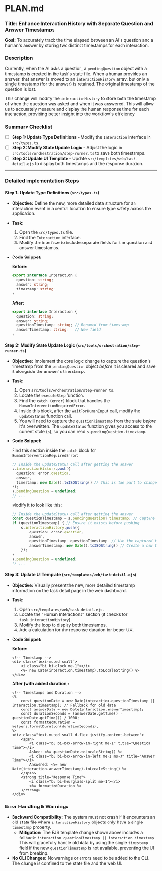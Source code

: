 
# PLAN.md

### **Title: Enhance Interaction History with Separate Question and Answer Timestamps**

**Goal:** To accurately track the time elapsed between an AI's question and a human's answer by storing two distinct timestamps for each interaction.

### **Description**

Currently, when the AI asks a question, a `pendingQuestion` object with a timestamp is created in the task's state file. When a human provides an answer, that answer is moved to an `interactionHistory` array, but only a single timestamp (for the answer) is retained. The original timestamp of the question is lost.

This change will modify the `interactionHistory` to store both the timestamp of when the question was asked and when it was answered. This will allow us to accurately measure and display the human response time for each interaction, providing better insight into the workflow's efficiency.

### **Summary Checklist**

-   [ ] **Step 1: Update Type Definitions** - Modify the `Interaction` interface in `src/types.ts`.
-   [ ] **Step 2: Modify State Update Logic** - Adjust the logic in `src/tools/orchestration/step-runner.ts` to save both timestamps.
-   [ ] **Step 3: Update UI Template** - Update `src/templates/web/task-detail.ejs` to display both timestamps and the response duration.

---

### **Detailed Implementation Steps**

#### **Step 1: Update Type Definitions (`src/types.ts`)**

*   **Objective:** Define the new, more detailed data structure for an interaction event in a central location to ensure type safety across the application.
*   **Task:**
    1.  Open the `src/types.ts` file.
    2.  Find the `Interaction` interface.
    3.  Modify the interface to include separate fields for the question and answer timestamps.

*   **Code Snippet:**

    **Before:**
    ```typescript
    export interface Interaction {
      question: string;
      answer: string;
      timestamp: string;
    }
    ```

    **After:**
    ```typescript
    export interface Interaction {
      question: string;
      answer: string;
      questionTimestamp: string; // Renamed from timestamp
      answerTimestamp: string;   // New field
    }
    ```

#### **Step 2: Modify State Update Logic (`src/tools/orchestration/step-runner.ts`)**

*   **Objective:** Implement the core logic change to capture the question's timestamp from the `pendingQuestion` object *before* it is cleared and save it alongside the answer's timestamp.
*   **Task:**
    1.  Open `src/tools/orchestration/step-runner.ts`.
    2.  Locate the `executeStep` function.
    3.  Find the `catch (error)` block that handles the `HumanInterventionRequiredError`.
    4.  Inside this block, after the `waitForHumanInput` call, modify the `updateStatus` function call.
    5.  You will need to capture the `questionTimestamp` from the state *before* it's overwritten. The `updateStatus` function gives you access to the current state (`s`), so you can read `s.pendingQuestion.timestamp`.

*   **Code Snippet:**

    Find this section inside the `catch` block for `HumanInterventionRequiredError`:
    ```typescript
    // Inside the updateStatus call after getting the answer
    s.interactionHistory.push({
      question: error.question,
      answer,
      timestamp: new Date().toISOString() // This is the part to change
    });
    s.pendingQuestion = undefined;
    // ...
    ```

    Modify it to look like this:
    ```typescript
    // Inside the updateStatus call after getting the answer
    const questionTimestamp = s.pendingQuestion?.timestamp; // Capture the question timestamp
    if (questionTimestamp) { // Ensure it exists before pushing
        s.interactionHistory.push({
            question: error.question,
            answer,
            questionTimestamp: questionTimestamp, // Use the captured timestamp
            answerTimestamp: new Date().toISOString() // Create a new timestamp for the answer
        });
    }
    s.pendingQuestion = undefined;
    // ...
    ```

#### **Step 3: Update UI Template (`src/templates/web/task-detail.ejs`)**

*   **Objective:** Visually present the new, more detailed timestamp information on the task detail page in the web dashboard.
*   **Task:**
    1.  Open `src/templates/web/task-detail.ejs`.
    2.  Locate the "Human Interactions" section (it checks for `task.interactionHistory`).
    3.  Modify the loop to display both timestamps.
    4.  Add a calculation for the response duration for better UX.

*   **Code Snippet:**

    **Before:**
    ```ejs
    <!-- Timestamp -->
    <div class="text-muted small">
        <i class="bi bi-clock me-1"></i>
        <%= new Date(interaction.timestamp).toLocaleString() %>
    </div>
    ```

    **After (with added duration):**
    ```ejs
    <!-- Timestamps and Duration -->
    <% 
        const questionDate = new Date(interaction.questionTimestamp || interaction.timestamp); // Fallback for old data
        const answerDate = new Date(interaction.answerTimestamp);
        const durationSeconds = (answerDate.getTime() - questionDate.getTime()) / 1000;
        const formattedDuration = helpers.formatDuration(durationSeconds);
    %>
    <div class="text-muted small d-flex justify-content-between">
        <span>
            <i class="bi bi-box-arrow-in-right me-1" title="Question Time"></i>
            Asked: <%= questionDate.toLocaleString() %>
            <i class="bi bi-box-arrow-in-left me-1 ms-3" title="Answer Time"></i>
            Answered: <%= new Date(interaction.answerTimestamp).toLocaleString() %>
        </span>
        <strong title="Response Time">
            <i class="bi bi-hourglass-split me-1"></i>
            <%= formattedDuration %>
        </strong>
    </div>
    ```

### **Error Handling & Warnings**

*   **Backward Compatibility:** The system must not crash if it encounters an old state file where `interactionHistory` objects only have a single `timestamp` property.
    *   **Mitigation:** The EJS template change shown above includes a fallback: `interaction.questionTimestamp || interaction.timestamp`. This will gracefully handle old data by using the single `timestamp` field if the new `questionTimestamp` is not available, preventing the UI from breaking.
*   **No CLI Changes:** No warnings or errors need to be added to the CLI. The change is confined to the state file and the web UI.

